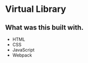 <h1>Virtual Library</h1>

<h2>What was this built with.</h2>

<ul>
    <li>HTML</li>
    <li>CSS</li>
    <li>JavaScript</li>
    <li>Webpack</li>
</ul>